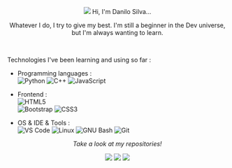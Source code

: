 <p align="center">
<img src="https://ezgif.com/images/loadcat.gif"/>
Hi, I'm Danilo Silva...  
</p>  

<p align="center">
Whatever I do, I try to give my best. I'm still a beginner in the Dev universe, but I'm always wanting to learn.
</p>  
  
<br> 

Technologies I've been learning and using so far :

- Programming languages : <br />
    ![Python](https://img.shields.io/badge/-Python-3776AB?logo=Python&logoColor=white) 
    ![C++](https://img.shields.io/badge/-C++-black?logo=c%2B%2B) 
    ![JavaScript](https://img.shields.io/badge/-JavaScript-F7DF1E?logo=JavaScript&logoColor=black)    
    
- Frontend : <br />
    ![HTML5](https://img.shields.io/badge/-HTML5-E34F26?logo=HTML5&logoColor=white)    
    ![Bootstrap](https://img.shields.io/badge/-Bootstrap-7952B3?logo=Bootstrap&logoColor=white)
    ![CSS3](https://img.shields.io/badge/-CSS3-1572B6?logo=CSS3&logoColor=white)

- OS & IDE & Tools : <br />
    ![VS Code](http://img.shields.io/badge/-VS%20Code-eee?style=flat-square&logo=visual-studio-code&logoColor=007ACC)
    ![Linux](http://img.shields.io/badge/-Linux-eee?style=flat-square&logo=linux&logoColor=D67A10)
    ![GNU Bash](http://img.shields.io/badge/-GNU%20Bash-eee?style=flat-square&logo=gnu-bash&logoColor=663399)
    ![Git](http://img.shields.io/badge/-Git-eee?style=flat-square&logo=git&logoColor=F05032)
    
<p align="center">
 <i>Take a look at my repositories!</i>
<p  align="center">
<a href="https://www.linkedin.com/in/danilo-silva-628671b3/"><img src="https://img.shields.io/badge/-Danilo%20Silva-blue?style=flat-square&logo=Linkedin&logoColor=white&link=hhttps://www.linkedin.com/in/danilo-silva-628671b3/" /></a>  
<img src="https://visitor-badge.laobi.icu/badge?page_id=sia2602"/>
<img src="https://img.shields.io/github/followers/sia2602?style=social"/>  
</p> 
